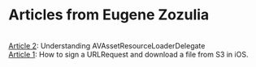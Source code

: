 # Articles from Eugene Zozulia
<br>[Article 2](https://github.com/2ZGroupSolutionsArticles/Article_EZ002): Understanding AVAssetResourceLoaderDelegate
<br>[Article 1](https://github.com/2ZGroupSolutionsArticles/Article_EZ001): How to sign a URLRequest and download a file from S3 in iOS.
